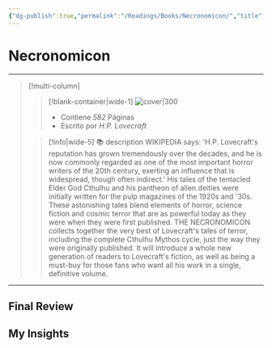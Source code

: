 ```yaml
---
{"dg-publish":true,"permalink":"/Readings/Books/Necronomicon/","title":"Necronomicon","tags":["NoteType/Book"],"created":"2023-10-07T17:37:36.342-05:00","updated":"2023-10-07T17:38:07.518-05:00"}
---
```



# Necronomicon
- - -
> [!multi-column]
> 
> > [!blank-container|wide-1]
> >  ![cover|300](http://books.google.com/books/content?id=EaD1kIfiTfoC&printsec=frontcover&img=1&zoom=1&edge=curl&source=gbs_api)
> >- Contiene *582* Páginas
> >- Escrito por *H.P. Lovecraft*
> 
> > [!info|wide-5] 📚 description
> > WIKIPEDIA says: 'H.P. Lovecraft's reputation has grown tremendously over the decades, and he is now commonly regarded as one of the most important horror writers of the 20th century, exerting an influence that is widespread, though often indirect.' His tales of the tentacled Elder God Cthulhu and his pantheon of alien deities were initially written for the pulp magazines of the 1920s and '30s. These astonishing tales blend elements of horror, science fiction and cosmic terror that are as powerful today as they were when they were first published. THE NECRONOMICON collects together the very best of Lovecraft's tales of terror, including the complete Cthulhu Mythos cycle, just the way they were originally published. It will introduce a whole new generation of readers to Lovecraft's fiction, as well as being a must-buy for those fans who want all his work in a single, definitive volume.
> 

- - -

## Final Review

## My Insights